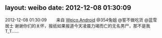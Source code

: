 layout: weibo
date: 2012-12-08 01:30:09
---
2012-12-08 01:30:09  &nbsp;&nbsp;&nbsp;&nbsp;&nbsp;&nbsp; 来自 <a href="http://app.weibo.com/t/feed/l4RWD" rel="nofollow">Weico.Android</a>
@354兔姐 @誓不做吃货 @蓝雪居士 谢谢你们的关怀，报纸如果报道今天凌晨力竭而亡的无名男尸，那不是我T_T…… ​​​
